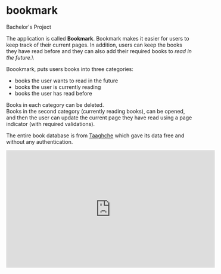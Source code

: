 # bookmark
Bachelor's Project

The application is called **Bookmark**. Bookmark makes it easier for users to keep track of their current pages. In addition, users
can keep the books they have read before and they can also add their required books to *read in the future*.\

Boookmark, puts users books into three categories:

* books the user wants to read in the future
* books the user is currently reading
* books the user has read before

Books in each category can be deleted.\
Books in the second category (currently reading books), can be opened, and then the user can update the current page they have read using a page indicator
(with required validations).

The entire book database is from [Taaghche](https://taaghche.com) which gave its data free and without any authentication.

<iframe width="560" height="315" src="https://www.youtube.com/embed/RqArrwD899E" frameborder="0" allowfullscreen></iframe>
